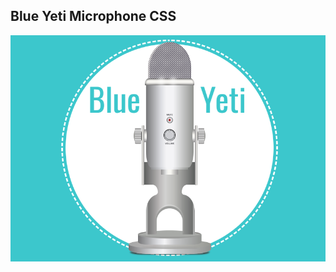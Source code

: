 ## Blue Yeti Microphone CSS

![blue yeti microphone screenshot](https://github.com/owlypixel/Blue_yeti_mic/raw/master/images/screenshot.png)



